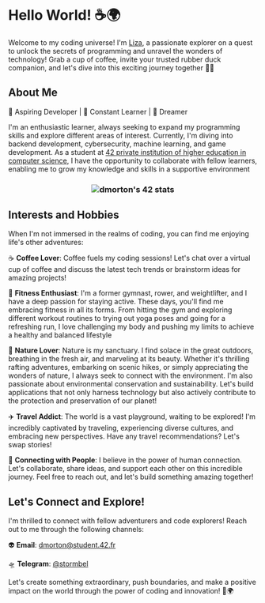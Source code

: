 # Hello World! ☕️🌍

Welcome to my coding universe! I'm <a href="https://t.me/stormbel" target="_blank">Liza</a>, a passionate explorer on a quest to unlock the secrets of programming and unravel the wonders of technology! Grab a cup of coffee, invite your trusted rubber duck companion, and let's dive into this exciting journey together 🚀✨

## About Me

🐣 Aspiring Developer | 🌱 Constant Learner | 🌟 Dreamer

I'm an enthusiastic learner, always seeking to expand my programming skills and explore different areas of interest. Currently, I'm diving into backend development, cybersecurity, machine learning, and game development. As a student at <a href="https://42.fr/en/homepage" target="_blank">42 private institution of higher education in computer science</a>, I have the opportunity to collaborate with fellow learners, enabling me to grow my knowledge and skills in a supportive environment

<h3 align="center"><img src="https://badge42.vercel.app/api/v2/cl9603a7u00730gl7e4po06n5/stats?cursusId=21&coalitionId=45" alt="dmorton's 42 stats" /></a></h3>

## Interests and Hobbies

When I'm not immersed in the realms of coding, you can find me enjoying life's other adventures:

☕️ **Coffee Lover**: Coffee fuels my coding sessions! Let's chat over a virtual cup of coffee and discuss the latest tech trends or brainstorm ideas for amazing projects!

🏓 **Fitness Enthusiast**: I'm a former gymnast, rower, and weightlifter, and I have a deep passion for staying active. These days, you'll find me embracing fitness in all its forms. From hitting the gym and exploring different workout routines to trying out yoga poses and going for a refreshing run, I love challenging my body and pushing my limits to achieve a healthy and balanced lifestyle

🌿 **Nature Lover**: Nature is my sanctuary. I find solace in the great outdoors, breathing in the fresh air, and marveling at its beauty. Whether it's thrilling rafting adventures, embarking on scenic hikes, or simply appreciating the wonders of nature, I always seek to connect with the environment. I'm also passionate about environmental conservation and sustainability. Let's build applications that not only harness technology but also actively contribute to the protection and preservation of our planet!

✈️ **Travel Addict**: The world is a vast playground, waiting to be explored! I'm incredibly captivated by traveling, experiencing diverse cultures, and embracing new perspectives. Have any travel recommendations? Let's swap stories!

🌈 **Connecting with People**: I believe in the power of human connection. Let's collaborate, share ideas, and support each other on this incredible journey. Feel free to reach out, and let's build something amazing together!

## Let's Connect and Explore!

I'm thrilled to connect with fellow adventurers and code explorers! Reach out to me through the following channels:

👽 **Email**: dmorton@student.42.fr

:flying_saucer: **Telegram**: <a href="https://t.me/stormbel" target="_blank">@stormbel</a>

Let's create something extraordinary, push boundaries, and make a positive impact on the world through the power of coding and innovation! 🌟🌍



